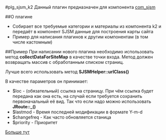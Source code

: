 #plg_sjsm_k2
Данный плагин предназначен для компонента [com_sjsm](https://github.com/AkinaySau/com_sjsm)

##О плагине
- Собирает все требуемые категории и материалы из компонента k2 и передаёт в компонент SJSM данные для построения карты сайта
- Пример для написания плагинов к другим компонентам (в том числе кастомным)

##Пример
При написании нового плагина необходимо использовать метод **collectDataForSiteMap** в качестве точки входа. Метод должен возвращать массив с обработанным списком страниц.

Лучше всего использовать метод **SJSMHelper::urlClass()**

В качестве параметров он принимает:
- $loc - (обязательный) ссылка на страницу. При чём ссылка будет передана как она есть, на случай если требуется сохранить первоначальный её вид. Так что если надо можно использовать **JRoute::_()** 
- $lastmod - Время последней модификации в формате Y-m-d
- $changefreq - Как часто обновляется станица
- $priority - Приоритет

[Больше тут](https://www.sitemaps.org/protocol.html)